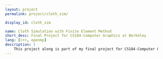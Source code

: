```yaml
---
layout: project
permalink: project/cloth_sim/

display_id: cloth_sim

name: Cloth Simulation with Finite Element Method
short_desc: Final Project for CS184-Computer Graphics at Berkeley
lang: [c++, openmp]
description: |
    This project along is part of my final project for CS184-Computer Graphics at Berkeley. We implemented a physical based simulator for cloth using finite element methods; we have also serialized the output of our cloth simulator into a <a href="/project/ray_tracer/">global illumination renderer</a> we created.
---
```

